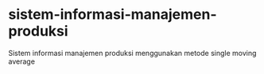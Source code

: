 # sistem-informasi-manajemen-produksi
Sistem informasi manajemen produksi menggunakan metode single moving average
